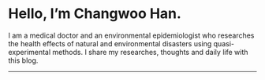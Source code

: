 Hello, I’m Changwoo Han.
======
I am a medical doctor and an environmental epidemiologist who researches the health effects of natural and environmental disasters using quasi-experimental methods. I share my researches, thoughts and daily life with this blog. 

* * *
